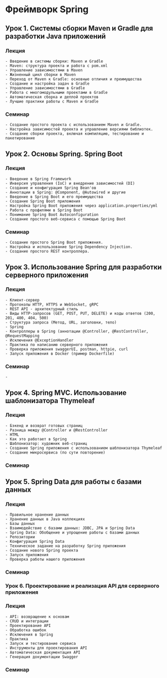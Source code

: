 

# Фреймворк Spring

## Урок 1. Системы сборки Maven и Gradle для разработки Java приложений
### Лекция
    - Введение в системы сборки: Maven и Gradle
    - Maven: структура проекта и работа с pom.xml
    - Управление зависимостями в Maven
    - Жизненный цикл сборки в Maven
    - Переход от Maven к Gradle: основные отличия и преимущества
    - Создание и настройка задач в Gradle
    - Управление зависимостями в Gradle
    - Работа с многомодульными проектами в Gradle
    - Автоматическая сборка и деплой проектов
    - Лучшие практики работы с Maven и Gradle

### Семинар
    - Создание простого проекта с использованием Maven и Gradle.
    - Настройка зависимостей проекта и управление версиями библиотек.
    - Создание сборки проекта, включая компиляцию, тестирование и пакетирование

## Урок 2. Основы Spring. Spring Boot
### Лекция
    - Введение в Spring Framework
    - Инверсия управления (IoC) и внедрение зависимостей (DI)
    - Создание и конфигурация Spring Bean'ов
    - Аннотации в Spring: @Component, @Autowired и другие
    - Введение в Spring Boot и его преимущества
    - Создание Spring Boot приложения
    - Настройка Spring Boot приложения через application.properties/yml
    - Работа с профилями в Spring Boot
    - Понимание Spring Boot Autoconfiguration
    - Создание простого веб-сервиса с помощью Spring Boot

### Семинар
    - Создание простого Spring Boot приложения.
    - Настройка и использование Spring Dependency Injection.
    - Создание простого REST контроллера.

## Урок 3. Использование Spring для разработки серверного приложения
### Лекция
    - Клиент-сервер
    - Протоколы HTTP, HTTPS и WebSocket, gRPC
    - REST API - архитектурный стиль
    - Виды HTTP-запросов (GET, POST, PUT, DELETE) и коды ответов (200, 201, 400, 404, 500)
    - Структура запроса (Метод, URL, заголовки, тело)
    - Spring
    - Контроллеры в Spring (аннотации @Controller, @RestController, @RequestMapping
    - Исключения @ExceptionHandler
    - Практика по написанию серверного приложения
    - Проверка приложения swaggerUI, postman, httpie, curl
    - Запуск приложения в Docker (пример Dockerfile)

### Семинар
    -

## Урок 4. Spring MVC. Использование шаблонизатора Thymeleaf
### Лекция
    - Бэкенд и возврат готовых страниц
    - Разница между @Controller и @RestController
    - HTML
    - Как это работает в Spring
    - Шаблонизатор: художник веб-страниц
    - Создание Spring приложения с использованием шаблонизатора Thymeleaf
    - Создание микросервиса (по сути повторение)

### Семинар

## Урок 5. Spring Data для работы с базами данных
### Лекция
    - Правильное хранение данных
    - Хранение данных в Java коллекциях
    - Базы данных
    - Взаимодействие с базами данных: JDBC, JPA и Spring Data
    - Spring Data: Обобщение и упрощение работы с базами данных
    - Репозитории
    - Конфигурация Spring Data
    - Техническое задание на разработку Spring приложения
    - Создание нового Spring проекта
    - Запуск приложения
    - Проверка работы нашего приложения

### Семинар

### Урок 6. Проектирование и реализация API для серверного приложения
### Лекция
    - API: возвращение к основам
    - CRUD и интеграции
    - Проектирование API
    - Обработка ошибок
    - Исключения в Spring
    - Практика
    - Запуск и тестирование сервиса
    - Инструменты для проектирования API
    - Автоматическая документация API
    - Генерация документации Swagger

### Семинар